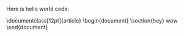  Here is hello world code:

 \documentclass[12pt]{article}
 \begin{document}
\section{hey}
wow
 \end{document}
